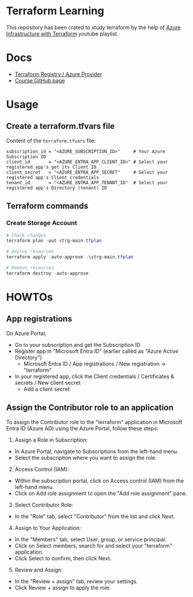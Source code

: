 # Terraform Learning

This repository has been crated to study terraform by the help of [Azure Infrastructure with Terraform](https://www.youtube.com/watch?v=lH3KT9RUEOA&list=PLLc2nQDXYMHowSZ4Lkq2jnZ0gsJL3ArAw) youtube playlist.

# Docs

- [Terraform Registry / Azure Provider](https://registry.terraform.io/providers/hashicorp/azurerm/latest/docs)
- [Course GitHub page](https://github.com/cloudxeus/terraform-azure)

# Usage

## Create a terraform.tfvars file

Content of the `terraform.tfvars` file:
```
subscription_id = "<AZURE_SUBSCRIPTION_ID>"     # Your Azure Subscription ID
client_id       = "<AZURE_ENTRA_APP_CLIENT_ID>" # Select your registered app's get its Client ID
client_secret   = "<AZURE_ENTRA_APP_SECRET"     # Select your registered app's Client credentials
tenant_id       = "<AZURE_ENTRA_APP_TENANT_ID"  # Select your registered app's Directory (tenant) ID
```

## Terraform commands

### Create Storage Account

```powershell
# Check changes
terraform plan -out strg-main.tfplan

# Deploy resources
terraform apply -auto-approve .\strg-main.tfplan

# Remove resources
terraform destroy -auto-approve
```

# HOWTOs

## App registrations

On Azure Portal,
- Go to your subscription and get the Subscription ID
- Register app in "Microsoft Entra ID" (earlier called as "Azure Active Directory")
  - Microsoft Entra ID / App registrations / New registration -> "terraform"
- In your registered app, click the Client credentials / Certificates & secrets / New client secret
  - Add a client secret

## Assign the Contributor role to an application 

To assign the Contributor role to the "terraform" application in Microsoft Entra ID (Azure AD) using the Azure Portal, follow these steps:

1. Assign a Role in Subscription:

- In Azure Portal, navigate to Subscriptions from the left-hand menu.
- Select the subscription where you want to assign the role.

2. Access Control (IAM):

- Within the subscription portal, click on Access control (IAM) from the left-hand menu.
- Click on Add role assignment to open the "Add role assignment" pane.

3. Select Contributor Role:

- In the "Role" tab, select "Contributor" from the list and click Next.

4. Assign to Your Application:

- In the "Members" tab, select User, group, or service principal.
- Click on Select members, search for and select your "terraform" application.
- Click Select to confirm, then click Next.

5. Review and Assign:

- In the "Review + assign" tab, review your settings.
- Click Review + assign to apply the role.